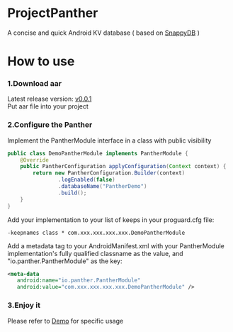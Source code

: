 # ProjectPanther
A concise and quick Android KV database ( based on [SnappyDB](https://github.com/nhachicha/SnappyDB) )

# How to use
### 1.Download aar
Latest release version: [v0.0.1](https://github.com/lishen19920525/ProjectPanther/releases/download/v0.0.1/panther-v0.0.1.aar)
</br>
Put aar file into your project

### 2.Configure the Panther
Implement the PantherModule interface in a class with public visibility
```java
public class DemoPantherModule implements PantherModule {
    @Override
    public PantherConfiguration applyConfiguration(Context context) {
        return new PantherConfiguration.Builder(context)
                .logEnabled(false)
                .databaseName("PantherDemo")
                .build();
    }
}
```
Add your implementation to your list of keeps in your proguard.cfg file:
```
-keepnames class * com.xxx.xxx.xxx.xxx.DemoPantherModule
```
Add a metadata tag to your AndroidManifest.xml with your PantherModule implementation's fully qualified classname as the value, and "io.panther.PantherModule" as the key:
```xml
<meta-data
   android:name="io.panther.PantherModule"
   android:value="com.xxx.xxx.xxx.xxx.DemoPantherModule" />
```
### 3.Enjoy it
Please refer to [Demo](https://github.com/lishen19920525/ProjectPanther/tree/master/app/src/main/java/io/panther/demo) for specific usage
